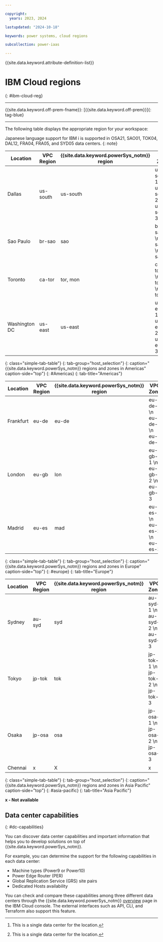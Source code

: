 ```yaml
---

copyright:
  years: 2023, 2024

lastupdated: "2024-10-18"

keywords: power systems, cloud regions

subcollection: power-iaas

---
```


{{site.data.keyword.attribute-definition-list}}

# IBM Cloud regions
{: #ibm-cloud-reg}

---



{{site.data.keyword.off-prem-fname}}: [{{site.data.keyword.off-prem}}]{: tag-blue}


---

The following table displays the appropriate region for your workspace:

Japanese language support for IBM i is supported in OSA21, SAO01, TOK04, DAL12, FRA04, FRA05, and SYD05 data centers.
{: note}


|  Location  |  VPC Region   | {{site.data.keyword.powerSys_notm}} region | VPC Zone | {{site.data.keyword.powerSys_notm}} zone | Classic infrastructure|
|------------|---------------|--------------------------------------------|----------|------------------------------------------|-----------------------|
|  Dallas    | us-south      |      us-south                              |us-south-1 \n us-south-2 \n us-south-3|dal10 \n dal12 \n us-south|dal10 \n dal12 \n dal13|
|  Sao Paulo | br-sao        |       sao                                  |br-sao-1 \n br-sao-2 \n br-sao-3| sao01 \n sao04 \n x|sao01 \n sao04 \n x|
|  Toronto   | ca-tor        |      tor, mon                              |ca-tor-1 \n ca-tor-2 \n ca-tor-3|tor01 [^3]\n mon01 \n x|tor01 \n mon01 \n x|
| Washington DC | us-east    |      us-east                               |us-east-1 \n us-east-2 \n us-east-3|us-east \n wdc06 \n wdc07|wdc04 \n wdc06 \n wdc07|
{: class="simple-tab-table"}
{: tab-group="host_selection"}
{: caption="{{site.data.keyword.powerSys_notm}} regions and zones in Americas" caption-side="top"}
{: #Americas}
{: tab-title="Americas"}

[^3]: This is a single data center for the location.

|  Location  |  VPC Region   | {{site.data.keyword.powerSys_notm}} region | VPC Zone | {{site.data.keyword.powerSys_notm}} zone | Classic infrastructure|
|------------|---------------|--------------------------------------------|----------|------------------------------------------|-----------------------|
| Frankfurt  | eu-de         |  eu-de                                     |eu-de-1 \n eu-de-2 \n eu-de-3|x \n eu-de-1 \n eu-de-2|x \n fra04 \n fra05|
| London     | eu-gb         |  lon                                       |eu-gb-1 \n eu-gb-2 \n eu-gb-3|lon04 \n x \n lon06|lon04 \n x \n lon06|
| Madrid     | eu-es         |  mad                                       |eu-es-1 \n eu-es-2 \n eu-es-3|mad02 \n mad04 \n x|mad02 \n mad04 \n x|
{: class="simple-tab-table"}
{: tab-group="host_selection"}
{: caption="{{site.data.keyword.powerSys_notm}} regions and zones in Europe" caption-side="top"}
{: #europe}
{: tab-title="Europe"}

|  Location  |  VPC Region   | {{site.data.keyword.powerSys_notm}} region | VPC Zone | {{site.data.keyword.powerSys_notm}} zone | Classic infrastructure|
|------------|---------------|--------------------------------------------|----------|------------------------------------------|-----------------------|
| Sydney	 | au-syd	     |  syd                                       |au-syd-1 \n au-syd-2 \n au-syd-3|x \n syd04 \n syd05|x \n syd04 \n syd05|
| Tokyo	     | jp-tok        |	tok                                       |jp-tok-1 \n jp-tok-2 \n jp-tok-3|x \n tok04 \n x|x \n tok04 \n x|
| Osaka	     | jp-osa	     |  osa                                       |jp-osa-1 \n jp-osa-2 \n jp-osa-3|osa21 \n x \n x|osa21 \n x \n x|
| Chennai    |  x            |   X                                        |   x      |   che01 [^4]                             | che01                 |
{: class="simple-tab-table"}
{: tab-group="host_selection"}
{: caption="{{site.data.keyword.powerSys_notm}} regions and zones in Asia Pacific" caption-side="top"}
{: #asia-pacific}
{: tab-title="Asia Pacific"}

**x - Not available**

[^4]: This is a single data center for the location.


## Data center capabilities
{: #dc-capabilities}

You can discover data center capabilities and important information that helps you to develop solutions on top of {{site.data.keyword.powerSys_notm}}.

For example, you can determine the support for the following capabilities in each data center:
- Machine types (Power9 or Power10)
- Power Edge Router (PER)
- Global Replication Service (GRS) site pairs
- Dedicated Hosts availability

You can check and compare these capabilities among three different data centers through the {{site.data.keyword.powerSys_notm}} [overview](https://cloud.ibm.com/power/overview) page in the IBM Cloud console. The external interfaces such as API, CLI, and Terraform also support this feature.
